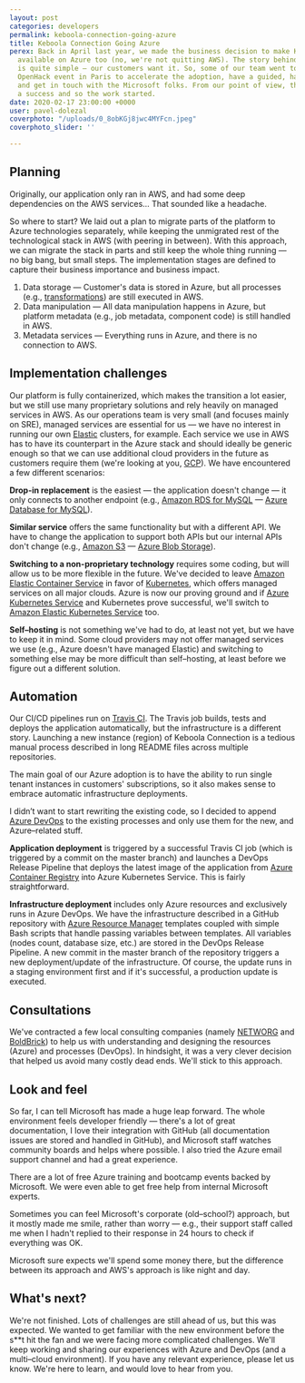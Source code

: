 ```yaml
---
layout: post
categories: developers
permalink: keboola-connection-going-azure
title: Keboola Connection Going Azure
perex: Back in April last year, we made the business decision to make Keboola Connection
  available on Azure too (no, we're not quitting AWS). The story behind the decision
  is quite simple — our customers want it. So, some of our team went to Microsoft’s
  OpenHack event in Paris to accelerate the adoption, have a guided, hands–on experience
  and get in touch with the Microsoft folks. From our point of view, the event was
  a success and so the work started.
date: 2020-02-17 23:00:00 +0000
user: pavel-dolezal
coverphoto: "/uploads/0_8obKGj8jwc4MYFcn.jpeg"
coverphoto_slider: ''

---
```

## Planning

Originally, our application only ran in AWS, and had some deep dependencies on the AWS services… That sounded like a headache.

So where to start? We laid out a plan to migrate parts of the platform to Azure technologies separately, while keeping the unmigrated rest of the technological stack in AWS (with peering in between). With this approach, we can migrate the stack in parts and still keep the whole thing running — no big bang, but small steps. The implementation stages are defined to capture their business importance and business impact.

1. Data storage — Customer's data is stored in Azure, but all processes (e.g., [transformations](https://help.keboola.com/transformations/)) are still executed in AWS.
2. Data manipulation — All data manipulation happens in Azure, but platform metadata (e.g., job metadata, component code) is still handled in AWS.
3. Metadata services — Everything runs in Azure, and there is no connection to AWS.

## Implementation challenges

Our platform is fully containerized, which makes the transition a lot easier, but we still use many proprietary solutions and rely heavily on managed services in AWS. As our operations team is very small (and focuses mainly on SRE), managed services are essential for us — we have no interest in running our own [Elastic](https://www.elastic.co/) clusters, for example. Each service we use in AWS has to have its counterpart in the Azure stack and should ideally be generic enough so that we can use additional cloud providers in the future as customers require them (we're looking at you, [GCP](https://cloud.google.com/gcp/)). We have encountered a few different scenarios:

**Drop-in replacement** is the easiest — the application doesn't change — it only connects to another endpoint (e.g., [Amazon RDS for MySQL](https://aws.amazon.com/rds/mysql/) — [Azure Database for MySQL](https://docs.microsoft.com/en-us/azure/mysql/)).

**Similar service** offers the same functionality but with a different API. We have to change the application to support both APIs but our internal APIs don't change (e.g., [Amazon S3](https://aws.amazon.com/s3/) — [Azure Blob Storage](https://azure.microsoft.com/en-us/services/storage/blobs/)).

**Switching to a non-proprietary technology** requires some coding, but will allow us to be more flexible in the future. We've decided to leave [Amazon Elastic Container Service](https://aws.amazon.com/ecs/) in favor of [Kubernetes](https://kubernetes.io/), which offers managed services on all major clouds. Azure is now our proving ground and if [Azure Kubernetes Service](https://azure.microsoft.com/en-us/services/kubernetes-service/) and Kubernetes prove successful, we'll switch to [Amazon Elastic Kubernetes Service](https://aws.amazon.com/eks/) too.

**Self–hosting** is not something we've had to do, at least not yet, but we have to keep it in mind. Some cloud providers may not offer managed services we use (e.g., Azure doesn't have managed Elastic) and switching to something else may be more difficult than self–hosting, at least before we figure out a different solution.

## Automation

Our CI/CD pipelines run on [Travis CI](https://travis-ci.com/). The Travis job builds, tests and deploys the application automatically, but the infrastructure is a different story. Launching a new instance (region) of Keboola Connection is a tedious manual process described in long README files across multiple repositories.

The main goal of our Azure adoption is to have the ability to run single tenant instances in customers' subscriptions, so it also makes sense to embrace automatic infrastructure deployments.

I didn’t want to start rewriting the existing code, so I decided to append [Azure DevOps](https://azure.microsoft.com/en-us/services/devops/) to the existing processes and only use them for the new, and Azure–related stuff.

**Application deployment** is triggered by a successful Travis CI job (which is triggered by a commit on the master branch) and launches a DevOps Release Pipeline that deploys the latest image of the application from [Azure Container Registry](https://azure.microsoft.com/en-us/services/container-registry/) into Azure Kubernetes Service. This is fairly straightforward.

**Infrastructure deployment** includes only Azure resources and exclusively runs in Azure DevOps. We have the infrastructure described in a GitHub repository with [Azure Resource Manager](https://azure.microsoft.com/en-us/resources/templates/) templates coupled with simple Bash scripts that handle passing variables between templates. All variables (nodes count, database size, etc.) are stored in the DevOps Release Pipeline. A new commit in the master branch of the repository triggers a new deployment/update of the infrastructure. Of course, the update runs in a staging environment first and if it's successful, a production update is executed.

## Consultations

We've contracted a few local consulting companies (namely [NETWORG](https://networg.com/) and [BoldBrick](https://www.boldbrick.cz/)) to help us with understanding and designing the resources (Azure) and processes (DevOps). In hindsight, it was a very clever decision that helped us avoid many costly dead ends. We'll stick to this approach.

## Look and feel

So far, I can tell Microsoft has made a huge leap forward. The whole environment feels developer friendly — there's a lot of great documentation, I love their integration with GitHub (all documentation issues are stored and handled in GitHub), and Microsoft staff watches community boards and helps where possible. I also tried the Azure email support channel and had a great experience.

There are a lot of free Azure training and bootcamp events backed by Microsoft. We were even able to get free help from internal Microsoft experts.

Sometimes you can feel Microsoft's corporate (old–school?) approach, but it mostly made me smile, rather than worry — e.g., their support staff called me when I hadn't replied to their response in 24 hours to check if everything was OK.

Microsoft sure expects we'll spend some money there, but the difference between its approach and AWS's approach is like night and day.

## What's next?

We're not finished. Lots of challenges are still ahead of us, but this was expected. We wanted to get familiar with the new environment before the s**t hit the fan and we were facing more complicated challenges. We'll keep working and sharing our experiences with Azure and DevOps (and a multi–cloud environment). If you have any relevant experience, please let us know. We're here to learn, and would love to hear from you.